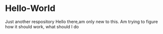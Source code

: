 # Hello-World
Just another respository
Hello there,am only new to this.
Am trying to figure how it should work, what should l do 
